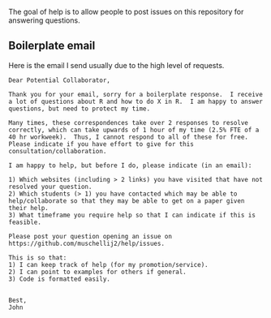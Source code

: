 
<!-- README.md is generated from README.Rmd. Please edit that file -->

The goal of help is to allow people to post issues on this repository
for answering questions.

## Boilerplate email

Here is the email I send usually due to the high level of requests.

    Dear Potential Collaborator,
    
    Thank you for your email, sorry for a boilerplate response.  I receive a lot of questions about R and how to do X in R.  I am happy to answer questions, but need to protect my time.  
    
    Many times, these correspondences take over 2 responses to resolve correctly, which can take upwards of 1 hour of my time (2.5% FTE of a 40 hr workweek).  Thus, I cannot respond to all of these for free.  Please indicate if you have effort to give for this consultation/collaboration.
    
    I am happy to help, but before I do, please indicate (in an email):
    
    1) Which websites (including > 2 links) you have visited that have not resolved your question.
    2) Which students (> 1) you have contacted which may be able to help/collaborate so that they may be able to get on a paper given their help.
    3) What timeframe you require help so that I can indicate if this is feasible.
    
    Please post your question opening an issue on https://github.com/muschellij2/help/issues.
    
    This is so that:
    1) I can keep track of help (for my promotion/service).
    2) I can point to examples for others if general.
    3) Code is formatted easily.
    
    
    Best, 
    John
